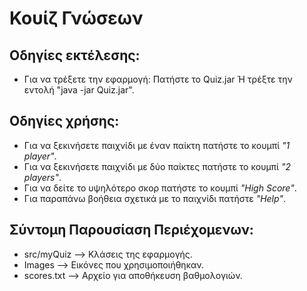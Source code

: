 # Κουίζ Γνώσεων

## Οδηγίες εκτέλεσης:
* Για να τρέξετε την εφαρμογή: Πατήστε το Quiz.jar Ή τρέξτε την εντολή "java -jar Quiz.jar".

## Οδηγίες χρήσης:
* Για να ξεκινήσετε παιχνίδι με έναν παίκτη πατήστε το κουμπί *"1 player"*.
* Για να ξεκινήσετε παιχνίδι με δύο παίκτες πατήστε το κουμπί *"2 players"*.
* Για να δείτε το υψηλότερο σκορ πατήστε το κουμπί *"High Score"*.
* Για παραπάνω βοήθεια σχετικά με το παιχνίδι πατήστε *"Help"*.

## Σύντομη Παρουσίαση Περιέχομενων:
* src/myQuiz --> Κλάσεις της εφαρμογής.
* Images --> Εικόνες που χρησιμοποιήθηκαν.
* scores.txt --> Αρχείο για αποθήκευση βαθμολογιών.
